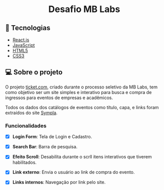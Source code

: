 <h1 align = "center" fontSize="90px">
  Desafio MB Labs
</h3>

## :rocket: Tecnologias

-  [React.js](https://pt-br.reactjs.org/)
-  [JavaScript](https://developer.mozilla.org/pt-BR/docs/Web/JavaScript)
-  [HTML5](https://developer.mozilla.org/pt-BR/docs/Web/HTML)
-  [CSS3](https://developer.mozilla.org/pt-BR/docs/Web/CSS)

## 💻 Sobre o projeto

O projeto <a href="https://desafio-mb.vercel.app/#">ticket.com</a>, criado durante o processo seletivo da MB Labs, tem como objetivo ser um site simples e interativo para busca e compra de ingressos para eventos de empresas e acadêmicos.

Todos os dados dos catálogos de eventos como título, capa, e links foram extraídos do site <a href="https://www.sympla.com.br/?gclid=Cj0KCQiAhf2MBhDNARIsAKXU5GTvXApuvrpEvQQtgqdbXYS1zt41G18PyXDWFtFAXjf9wpKDX4ijpfUaAmyxEALw_wcB">Sympla</a>.

### Funcionalidades

- [x] **Login Form**: Tela de Login e Cadastro.

- [x] **Search Bar**: Barra de pesquisa.

- [x] **Efeito Scroll**: Desabilita durante o scrll itens interativos que tiverem habilitados.

- [x] **Link externo**: Envia o usuário ao link de compra do evento.

- [x] **Links internos**: Navegação por link pelo site.

